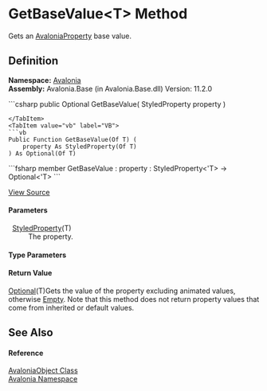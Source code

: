 # GetBaseValue&lt;T&gt; Method


Gets an <a href="T_Avalonia_AvaloniaProperty">AvaloniaProperty</a> base value.



## Definition
**Namespace:** <a href="N_Avalonia">Avalonia</a>  
**Assembly:** Avalonia.Base (in Avalonia.Base.dll) Version: 11.2.0

<Tabs groupId="api-code-preview">
<TabItem value="csharp" label="C#">
```csharp
public Optional<T> GetBaseValue<T>(
	StyledProperty<T> property
)

```
</TabItem>
<TabItem value="vb" label="VB">
```vb
Public Function GetBaseValue(Of T) ( 
	property As StyledProperty(Of T)
) As Optional(Of T)
```
</TabItem>
<TabItem value="fsharp" label="F#">
```fsharp
member GetBaseValue : 
        property : StyledProperty<'T> -> Optional<'T> 
```
</TabItem>
</Tabs>



<a href="https://github.com/AvaloniaUI/Avalonia/tree/master/src/Avalonia.Base/AvaloniaObject.cs#L264" title="View the source code">View Source</a>



#### Parameters
<dl><dt>  <a href="T_Avalonia_StyledProperty_1">StyledProperty</a>(T)</dt><dd>The property.</dd></dl>

#### Type Parameters
<dl><dt /><dd /></dl>

#### Return Value
<a href="T_Avalonia_Data_Optional_1">Optional</a>(T)Gets the value of the property excluding animated values, otherwise <a href="P_Avalonia_Data_Optional_1_Empty">Empty</a>. Note that this method does not return property values that come from inherited or default values.

## See Also


#### Reference
<a href="T_Avalonia_AvaloniaObject">AvaloniaObject Class</a>  
<a href="N_Avalonia">Avalonia Namespace</a>  
